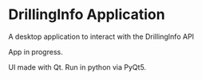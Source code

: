 # DrillingInfo Application
A desktop application to interact with the DrillingInfo API

App in progress. 

UI made with Qt. Run in python via PyQt5.
